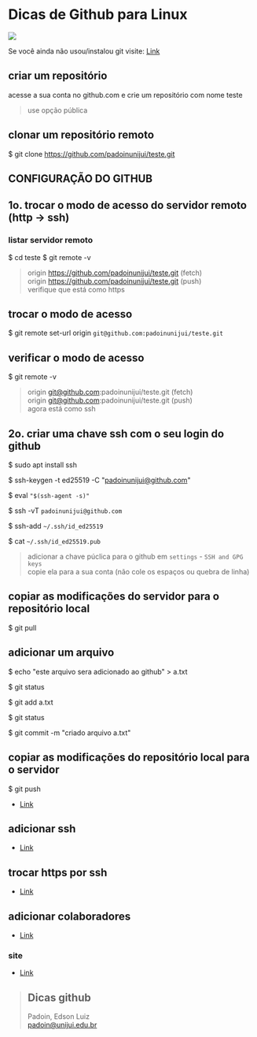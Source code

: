 # Dicas de Github para Linux


<img src="https://encrypted-tbn0.gstatic.com/images?q=tbn:ANd9GcTq65a7eURVcc8cpEB42M35mNIKilVo6ccW9XoAQampc2M4xRopPWGzA_ai8ho2YhyEgaQ&usqp=CAU">


Se você ainda não usou/instalou git visite: [Link](https://github.com/padoinedson/tips/blob/main/git.md)



## criar um repositório

acesse a sua conta no github.com e crie um repositório com nome teste
> use opção pública


## clonar um repositório remoto

$ git clone https://github.com/padoinunijui/teste.git









## **CONFIGURAÇÃO DO GITHUB**


## 1o. trocar o modo de acesso do servidor remoto (http -> ssh)

### listar servidor remoto

$ cd teste
$ git remote -v

> origin  https://github.com/padoinunijui/teste.git (fetch)  
> origin  https://github.com/padoinunijui/teste.git (push)  
> verifique que está como https  


## trocar o modo de acesso
$ git remote set-url origin ` git@github.com:padoinunijui/teste.git `


## verificar o modo de acesso
$ git remote -v

> origin  git@github.com:padoinunijui/teste.git (fetch)  
> origin  git@github.com:padoinunijui/teste.git (push)  
> agora está como ssh





## 2o. criar uma chave ssh com o seu login do github

$ sudo apt install ssh

$ ssh-keygen -t ed25519 -C "padoinunijui@github.com"

$ eval ` "$(ssh-agent -s)"  `

$ ssh -vT ` padoinunijui@github.com `

$ ssh-add `~/.ssh/id_ed25519`

$ cat ` ~/.ssh/id_ed25519.pub `

> adicionar a chave púclica para o github em ` settings ` - `SSH and GPG keys `  
> copie ela para a sua conta  (não cole os espaços ou quebra de linha)




## copiar as modificações do servidor para o repositório local

$ git pull






## adicionar um arquivo
 
$ echo "este arquivo sera adicionado ao github" > a.txt

$ git status

$ git add a.txt

$ git status

$ git commit -m "criado arquivo a.txt"



## copiar as modificações do repositório local para o servidor 

$ git push 













* [Link](https://docs.github.com/pt/github/authenticating-to-github/connecting-to-github-with-ssh/generating-a-new-ssh-key-and-adding-it-to-the-ssh-agent)



## adicionar ssh
* [Link](https://docs.github.com/pt/github/authenticating-to-github/connecting-to-github-with-ssh)



## trocar https por ssh
* [Link](https://docs.github.com/pt/github/getting-started-with-github/getting-started-with-git/managing-remote-repositories#switching-remote-urls-from-https-to-ssh)




## adicionar colaboradores
* [Link](https://docs.github.com/pt/github/setting-up-and-managing-your-github-user-account/managing-access-to-your-personal-repositories/inviting-collaborators-to-a-personal-repository)



### site 
* [Link](http://git-scm.com/)


> ## Dicas github
> Padoin, Edson Luiz  
> padoin@unijui.edu.br

